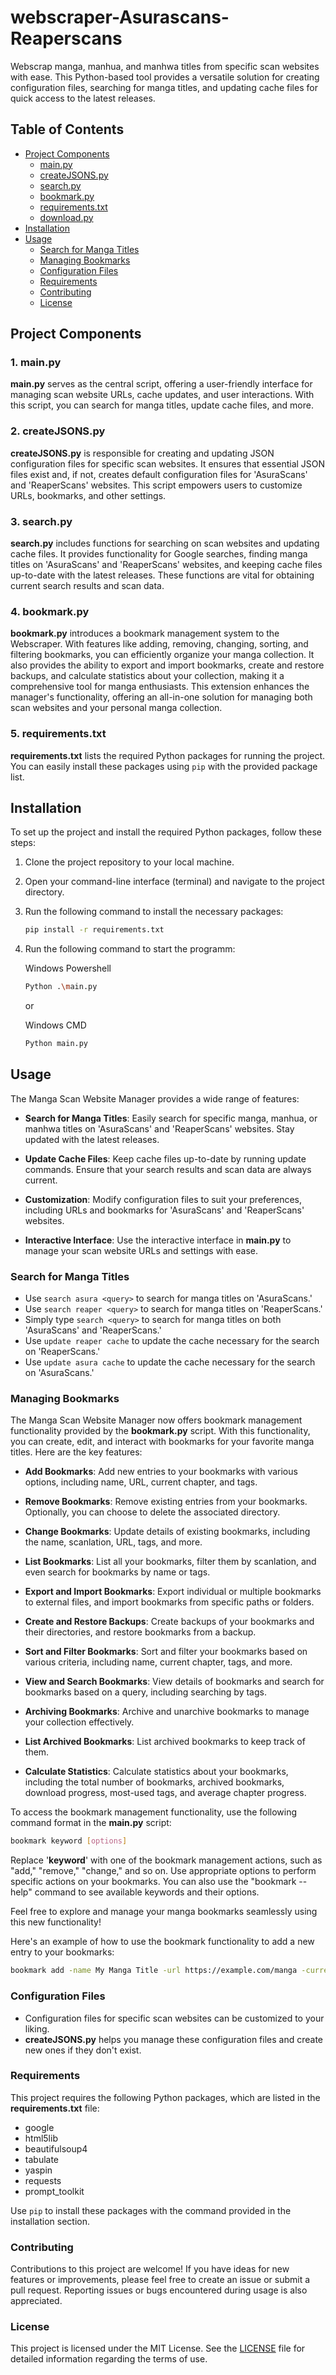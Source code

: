 # webscraper-Asurascans-Reaperscans

Webscrap manga, manhua, and manhwa titles from specific scan websites with ease. This Python-based tool provides a versatile solution for creating configuration files, searching for manga titles, and updating cache files for quick access to the latest releases.

## Table of Contents

- [Project Components](#project-components)
  - [main.py](#1-mainpy)
  - [createJSONS.py](#2-createjsonspy)
  - [search.py](#3-searchpy)
  - [bookmark.py](#4-bookmarkpy)
  - [requirements.txt](#5-requirementstxt)
  - [download.py](#scripts/download_py.md)
- [Installation](#installation)
- [Usage](#usage)
  - [Search for Manga Titles](#search-for-manga-titles)
  - [Managing Bookmarks](#managing-bookmarks)
  - [Configuration Files](#configuration-files)
  - [Requirements](#requirements)
  - [Contributing](#contributing)
  - [License](#license)

## Project Components

### 1. main.py

**main.py** serves as the central script, offering a user-friendly interface for managing scan website URLs, cache updates, and user interactions. With this script, you can search for manga titles, update cache files, and more.

### 2. createJSONS.py

**createJSONS.py** is responsible for creating and updating JSON configuration files for specific scan websites. It ensures that essential JSON files exist and, if not, creates default configuration files for 'AsuraScans' and 'ReaperScans' websites. This script empowers users to customize URLs, bookmarks, and other settings.

### 3. search.py

**search.py** includes functions for searching on scan websites and updating cache files. It provides functionality for Google searches, finding manga titles on 'AsuraScans' and 'ReaperScans' websites, and keeping cache files up-to-date with the latest releases. These functions are vital for obtaining current search results and scan data.

### 4. bookmark.py

**bookmark.py** introduces a bookmark management system to the Webscraper. With features like adding, removing, changing, sorting, and filtering bookmarks, you can efficiently organize your manga collection. It also provides the ability to export and import bookmarks, create and restore backups, and calculate statistics about your collection, making it a comprehensive tool for manga enthusiasts. This extension enhances the manager's functionality, offering an all-in-one solution for managing both scan websites and your personal manga collection.


### 5. requirements.txt

**requirements.txt** lists the required Python packages for running the project. You can easily install these packages using `pip` with the provided package list.

## Installation

To set up the project and install the required Python packages, follow these steps:

1. Clone the project repository to your local machine.

2. Open your command-line interface (terminal) and navigate to the project directory.

3. Run the following command to install the necessary packages:
    ```bash
    pip install -r requirements.txt
    ```


4. Run the following command to start the programm:

   Windows Powershell
    ```bash
    Python .\main.py
    ```
    or 

    Windows CMD
    ```bash
    Python main.py
    ```

## Usage

The Manga Scan Website Manager provides a wide range of features:

- **Search for Manga Titles**: Easily search for specific manga, manhua, or manhwa titles on 'AsuraScans' and 'ReaperScans' websites. Stay updated with the latest releases.

- **Update Cache Files**: Keep cache files up-to-date by running update commands. Ensure that your search results and scan data are always current.

- **Customization**: Modify configuration files to suit your preferences, including URLs and bookmarks for 'AsuraScans' and 'ReaperScans' websites.

- **Interactive Interface**: Use the interactive interface in **main.py** to manage your scan website URLs and settings with ease.

### Search for Manga Titles

- Use `search asura <query>` to search for manga titles on 'AsuraScans.'
- Use `search reaper <query>` to search for manga titles on 'ReaperScans.'
- Simply type `search <query>` to search for manga titles on both 'AsuraScans' and 'ReaperScans.'
- Use `update reaper cache` to update the cache necessary for the search on 'ReaperScans.'
- Use `update asura cache` to update the cache necessary for the search on 'AsuraScans.'

### Managing Bookmarks

The Manga Scan Website Manager now offers bookmark management functionality provided by the **bookmark.py** script. With this functionality, you can create, edit, and interact with bookmarks for your favorite manga titles. Here are the key features:

- **Add Bookmarks**: Add new entries to your bookmarks with various options, including name, URL, current chapter, and tags.

- **Remove Bookmarks**: Remove existing entries from your bookmarks. Optionally, you can choose to delete the associated directory.

- **Change Bookmarks**: Update details of existing bookmarks, including the name, scanlation, URL, tags, and more.

- **List Bookmarks**: List all your bookmarks, filter them by scanlation, and even search for bookmarks by name or tags.

- **Export and Import Bookmarks**: Export individual or multiple bookmarks to external files, and import bookmarks from specific paths or folders.

- **Create and Restore Backups**: Create backups of your bookmarks and their directories, and restore bookmarks from a backup.

- **Sort and Filter Bookmarks**: Sort and filter your bookmarks based on various criteria, including name, current chapter, tags, and more.

- **View and Search Bookmarks**: View details of bookmarks and search for bookmarks based on a query, including searching by tags.

- **Archiving Bookmarks**: Archive and unarchive bookmarks to manage your collection effectively.

- **List Archived Bookmarks**: List archived bookmarks to keep track of them.

- **Calculate Statistics**: Calculate statistics about your bookmarks, including the total number of bookmarks, archived bookmarks, download progress, most-used tags, and average chapter progress.

To access the bookmark management functionality, use the following command format in the **main.py** script:

  ```bash
  bookmark keyword [options]
  ```

Replace '**keyword**' with one of the bookmark management actions, such as "add," "remove," "change," and so on. Use appropriate options to perform specific actions on your bookmarks. You can also use the "bookmark --help" command to see available keywords and their options.

Feel free to explore and manage your manga bookmarks seamlessly using this new functionality!

Here's an example of how to use the bookmark functionality to add a new entry to your bookmarks:

  ```bash
  bookmark add -name My Manga Title -url https://example.com/manga -current_chapter 42 -download True --tags action, adventure
  ```


### Configuration Files

- Configuration files for specific scan websites can be customized to your liking.
- **createJSONS.py** helps you manage these configuration files and create new ones if they don't exist.

### Requirements

This project requires the following Python packages, which are listed in the **requirements.txt** file:

- google
- html5lib
- beautifulsoup4
- tabulate
- yaspin
- requests
- prompt_toolkit

Use `pip` to install these packages with the command provided in the installation section.

### Contributing

Contributions to this project are welcome! If you have ideas for new features or improvements, please feel free to create an issue or submit a pull request. Reporting issues or bugs encountered during usage is also appreciated.

### License

This project is licensed under the MIT License. See the [LICENSE](LICENSE.md) file for detailed information regarding the terms of use.
